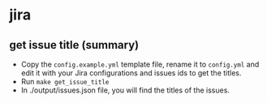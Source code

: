 # jira

## get issue title (summary)

- Copy the `config.example.yml` template file, rename it to `config.yml` and edit it with your Jira configurations and issues ids to get the titles.
- Run `make get_issue_title`
- In ./output/issues.json file, you will find the titles of the issues.
